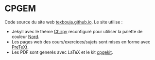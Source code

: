 # CPGEM
Code source du site web [texbouja.github.io](https://texbouja.github.io/cpgem).
Le site utilise :
- Jekyll avec le thème [Chirpy](https://github.com/cotes2020/jekyll-theme-chirpy) reconfiguré pour utiliser la palette de couleur [Nord](https://www.nordtheme.com/docs/colors-and-palettes).
- Les pages web des cours/exercices/sujets sont mises en forme avec [PreTeXt](https://github.com/PreTeXtBook/pretext).
- Les PDF sont generés avec LaTeX et le kit [cpgekit](https://github.com/texbouja/cpgekit).
